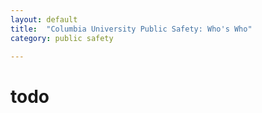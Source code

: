 ```yaml
---
layout: default
title:  "Columbia University Public Safety: Who's Who"
category: public safety

---
```


# todo 
